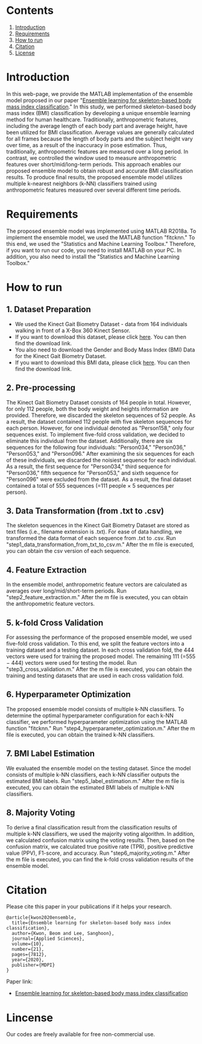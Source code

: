 # Contents
1. [Introduction](Introduction)
2. [Requirements](Requirements)
3. [How to run](How-to-run)
4. [Citation](Citation)
5. [License](License)

# Introduction

In this web-page, we provide the MATLAB implementation of the ensemble model proposed in our paper "[Ensemble learning for skeleton-based body mass index classification](https://doi.org/10.3390/app10217812)." In this study, we performed skeleton-based body mass index (BMI) classification by developing a unique ensemble learning method for human healthcare. Traditionally, anthropometric features, including the average length of each body part and average height, have been utilized for BMI classification. Average values are generally calculated for all frames because the length of body parts and the subject height vary over time, as a result of the inaccuracy in pose estimation. Thus, traditionally, anthropometric features are measured over a long period. In contrast, we controlled the window used to measure anthropometric features over short/mid/long-term periods. This approach enables our proposed ensemble model to obtain robust and accurate BMI classification results. To produce final results, the proposed ensemble model utilizes multiple k-nearest neighbors (k-NN) classifiers trained using anthropometric features measured over several different time periods.

# Requirements

The proposed ensemble model was implemented using MATLAB R2018a. To implement the ensemble model, we used the MATLAB function "fitcknn." To this end, we used the "Statistics and Machine Learning Toolbox." Therefore, if you want to run our code, you need to install MATLAB on your PC. In addition, you also need to install the "Statistics and Machine Learning Toolbox."

# How to run

## 1. Dataset Preparation

* We used the Kinect Gait Biometry Dataset - data from 164 individuals walking in front of a X-Box 360 Kinect Sensor.
* If you want to download this dataset, please click [here](https://www.researchgate.net/publication/275023745_Kinect_Gait_Biometry_Dataset_-_data_from_164_individuals_walking_in_front_of_a_X-Box_360_Kinect_Sensor). You can then find the download link.
* You also need to download the Gender and Body Mass Index (BMI) Data for the Kinect Gait Biometry Dataset.
* If you want to download this BMI data, please click [here](https://www.researchgate.net/publication/308929259_Gender_and_Body_Mass_Index_BMI_Data_for_Kinect_Gait_Biometry_Dataset_-_data_from_164_individuals_walking_in_front_of_a_X-Box_360_Kinect_Sensor). You can then find the download link.

## 2. Pre-processing

The Kinect Gait Biometry Dataset consists of 164 people in total. However, for only 112 people, both the body weight and heights information are provided. Therefore, we discarded the skeleton sequences of 52 people. As a result, the dataset contained 112 people with five skeleton sequences for each person. However, for one individual denoted as "Person158," only four sequences exist. To implement five-fold cross validation, we decided to eliminate this individual from the dataset. Additionally, there are six sequences for the following four individuals: "Person034," "Person036," "Person053," and "Person096." After examining the six sequences for each of these individuals, we discarded the noisiest sequence for each individual. As a result, the first sequence for "Person034," third sequence for "Person036," fifth sequence for "Person053," and sixth sequence for "Person096" were excluded from the dataset. As a result, the final dataset contained a total of 555 sequences (=111 people × 5 sequences per person).

## 3. Data Transformation (from .txt to .csv)

The skeleton sequences in the Kinect Gait Biometry Dataset are stored as text files (i.e., filename extension is .txt).
For ease of data handling, we transformed the data format of each sequence from .txt to .csv.
Run "step1_data_transformation_from_txt_to_csv.m."
After the m file is executed, you can obtain the csv version of each sequence.

## 4. Feature Extraction

In the ensemble model, anthropometric feature vectors are calculated as averages over long/mid/short-term periods.
Run "step2_feature_extraction.m."
After the m file is executed, you can obtain the anthropometric feature vectors.

## 5. k-fold Cross Validation

For assessing the performance of the proposed ensemble model, we used five-fold cross validation.
To this end, we split the feature vectors into a training dataset and a testing dataset.
In each cross validation fold, the 444 vectors were used for training the proposed model. 
The remaining 111 (=555 − 444) vectors were used for testing the model.
Run "step3_cross_validation.m."
After the m file is executed, you can obtain the training and testing datasets that are used in each cross validation fold.

## 6. Hyperparameter Optimization
The proposed ensemble model consists of multiple k-NN  classifiers.
To determine the optimal hyperparameter configuration for each k-NN classifier, we performed hyperparameter optimization using the MATLAB function "fitcknn."
Run "step4_hyperparameter_optimization.m."
After the m file is executed, you can obtain the trained k-NN classifiers.

## 7. BMI Label Estimation

We evaluated the ensemble model on the testing dataset.
Since the model consists of multiple k-NN classifiers, each k-NN classifier outputs the estimated BMI labels.
Run "step5_label_estimation.m."
After the m file is executed, you can obtain the estimated BMI labels of multiple k-NN classifiers.

## 8. Majority Voting

To derive a final classification result from the classification results of multiple k-NN classifiers, we used the majority voting algorithm.
In addition, we calculated confusion matrix using the voting results.
Then, based on the confusion matrix, we calculated true positive rate (TPR), positive predictive value (PPV), F1-score, and accuracy.
Run "step6_majority_voting.m."
After the m file is executed, you can find the k-fold cross validation results of the ensemble model.

# Citation

Please cite this paper in your publications if it helps your research.

```  
@article{kwon2020ensemble,
  title={Ensemble learning for skeleton-based body mass index classification},
  author={Kwon, Beom and Lee, Sanghoon},
  journal={Applied Sciences},
  volume={10},
  number={21},
  pages={7812},
  year={2020},
  publisher={MDPI}
}
```

Paper link:
* [Ensemble learning for skeleton-based body mass index classification](https://doi.org/10.3390/app10217812)

# Lincense

Our codes are freely available for free non-commercial use.
